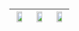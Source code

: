           
|<img src="https://user-images.githubusercontent.com/53074235/121867032-272df100-cd1d-11eb-91ed-ff8260e25d88.png" width="70%">|<img src="https://user-images.githubusercontent.com/53074235/121867086-33b24980-cd1d-11eb-825a-b003e99e89f8.png" width="70%">|<img src="https://user-images.githubusercontent.com/53074235/121867102-36ad3a00-cd1d-11eb-8ed7-416a8601b36a.png" width="70%">|
|:-------------------------:|:-------------------------:|:-------------------------:|
